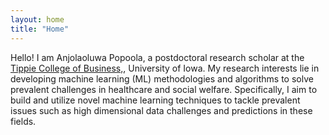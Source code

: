 ```yaml
---
layout: home
title: "Home"
---
```


Hello! I am Anjolaoluwa Popoola, a postdoctoral research scholar at the [Tippie College of Business,](https://tippie.uiowa.edu), University of Iowa. My research interests lie in developing machine learning (ML) methodologies and algorithms to solve prevalent challenges in healthcare and social welfare. Specifically, I aim to build and utilize novel machine learning techniques to tackle prevalent issues such as high dimensional data challenges and predictions in these fields.
 



